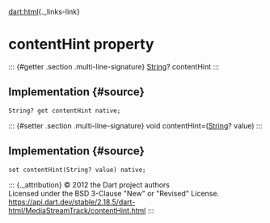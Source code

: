 [dart:html](../../dart-html/dart-html-library){._links-link}

contentHint property
====================

::: {#getter .section .multi-line-signature}
[String](../../dart-core/string-class)? contentHint
:::

Implementation {#source}
--------------

``` {.language-dart data-language="dart"}
String? get contentHint native;
```

::: {#setter .section .multi-line-signature}
void contentHint=([String](../../dart-core/string-class)? value)
:::

Implementation {#source}
--------------

``` {.language-dart data-language="dart"}
set contentHint(String? value) native;
```

::: {._attribution}
© 2012 the Dart project authors\
Licensed under the BSD 3-Clause \"New\" or \"Revised\" License.\
<https://api.dart.dev/stable/2.18.5/dart-html/MediaStreamTrack/contentHint.html>
:::
